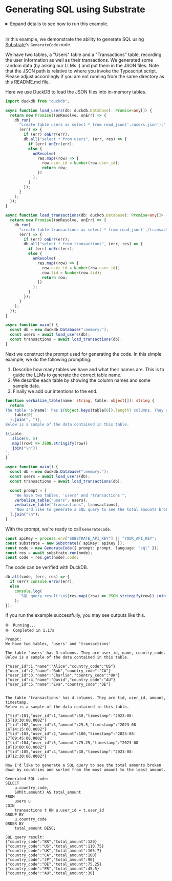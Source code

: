 # Generating SQL using Substrate

<details>
<summary>Expand details to see how to run this example.</summary><br/>

> [!NOTE]
> As of writting (Aug 2024), the `GenerateCode` node is supported but not yet documented since we just rolled it out. The SDK will be officially published soon. In the meantime, you can build the NPM package from Github, which we illustrated below.

```bash
# Set your API key as an environment variable.
# Get one here https://www.substrate.run/dashboard/keys if this is your first time.
export SUBSTRATE_API_KEY=<your Substrate API key>

# Navigate to the typescript example directory.
cd typescript
```

To run the example with tsx, run the following.

```bash
# Install Substrate from Github HEAD into /tmp/substrate
# You will not need to do this after we officially release GenerateCode.
npm run install-substrate
```

```bash
npm install
npx tsx ./example.ts

# Or you can use the package.json scripts
npm run start
```

This example does not work with Deno because DuckDB is not yet compatible as of writing.

</details><br/>

In this example, we demonstrate the ability to generate SQL using [Substrate](https://substrate.run)'s `GenerateCode` node.

We have two tables, a "Users" table and a "Transactions" table, recording the user information as well as their transactions. We generated some random data (by asking our LLMs :) and put them in the JSON files. Note that the JSON path is relative to where you invoke the Typescript script. Please adjust accordingly if you are not running from the same directory as this README.md file.

Here we use DuckDB to load the JSON files into in-memory tables.

```typescript
import duckdb from "duckdb";

async function load_users(db: duckdb.Database): Promise<any[]> {
  return new Promise((onResolve, onErr) => {
    db.run(
      "create table users as select * from read_json('./users.json');",
      (err) => {
        if (err) onErr(err);
        db.all("select * from users", (err, res) => {
          if (err) onErr(err);
          else {
            onResolve(
              res.map((row) => {
                row.user_id = Number(row.user_id);
                return row;
              })
            );
          }
        });
      }
    );
  });
}

async function load_transactions(db: duckdb.Database): Promise<any[]> {
  return new Promise((onResolve, onErr) => {
    db.run(
      "create table transactions as select * from read_json('./transactions.json');",
      (err) => {
        if (err) onErr(err);
        db.all("select * from transactions", (err, res) => {
          if (err) onErr(err);
          else {
            onResolve(
              res.map((row) => {
                row.user_id = Number(row.user_id);
                row.tid = Number(row.tid);
                return row;
              })
            );
          }
        });
      }
    );
  });
}

async function main() {
  const db = new duckdb.Database(":memory:");
  const users = await load_users(db);
  const transactions = await load_transactions(db);
}
```

Next we construct the prompt used for generating the code. In this simple example, we do the following prompting:

1. Describe how many tables we have and what their names are. This is to guide the LLMs to generate the correct table name.
2. We describe each table by showing the column names and some sample data.
3. Finally we add our intentions to the end.

```typescript
function verbalize_table(name: string, table: object[]): string {
  return `
The table '${name}' has ${Object.keys(table[0]).length} columns. They are ${Object.keys(
    table[0]
  ).join(", ")}.
Below is a sample of the data contained in this table.

${table
  .slice(0, 5)
  .map((row) => JSON.stringify(row))
  .join("\n")}
`;
}

async function main() {
  const db = new duckdb.Database(":memory:");
  const users = await load_users(db);
  const transactions = await load_transactions(db);

  const prompt = [
    "We have two tables, 'users' and 'transactions'",
    verbalize_table("users", users),
    verbalize_table("transactions", transactions),
    "Now I'd like to generate a SQL query to see the total amounts broken down by countries and sorted from the most amount to the least amount.",
  ].join("\n");
}
```

With the prompt, we're ready to call `GenerateCode`.

```typescript
const apiKey = process.env["SUBSTRATE_API_KEY"] || "YOUR_API_KEY";
const substrate = new Substrate({ apiKey: apiKey });
const node = new GenerateCode({ prompt: prompt, language: "sql" });
const res = await substrate.run(node);
const code = res.get(node).code;
```

The code can be verified with DuckDB.

```typescript
db.all(code, (err, res) => {
  if (err) console.error(err);
  else
    console.log(
      `SQL query result:\n${res.map((row) => JSON.stringify(row)).join("\n")}\n`
    );
});
```

If you run the example successfully, you may see outputs like this.

```
֍  Running...
֍  Completed in 1.17s
```

```
Prompt:
We have two tables, 'users' and 'transactions'

The table 'users' has 3 columns. They are user_id, name, country_code.
Below is a sample of the data contained in this table.

{"user_id":1,"name":"Alice","country_code":"US"}
{"user_id":2,"name":"Bob","country_code":"CA"}
{"user_id":3,"name":"Charlie","country_code":"UK"}
{"user_id":4,"name":"David","country_code":"AU"}
{"user_id":5,"name":"Eva","country_code":"DE"}


The table 'transactions' has 4 columns. They are tid, user_id, amount, timestamp.
Below is a sample of the data contained in this table.

{"tid":101,"user_id":1,"amount":50,"timestamp":"2023-08-15T10:30:00.000Z"}
{"tid":102,"user_id":3,"amount":25.5,"timestamp":"2023-08-16T14:15:00.000Z"}
{"tid":103,"user_id":2,"amount":100,"timestamp":"2023-08-17T09:45:00.000Z"}
{"tid":104,"user_id":5,"amount":75.25,"timestamp":"2023-08-18T18:00:00.000Z"}
{"tid":105,"user_id":4,"amount":30,"timestamp":"2023-08-19T12:30:00.000Z"}

Now I'd like to generate a SQL query to see the total amounts broken down by countries and sorted from the most amount to the least amount.
```

```
Generated SQL code:
SELECT
    u.country_code,
    SUM(t.amount) AS total_amount
FROM
    users u
JOIN
    transactions t ON u.user_id = t.user_id
GROUP BY
    u.country_code
ORDER BY
    total_amount DESC;
```

```
SQL query result:
{"country_code":"BR","total_amount":120}
{"country_code":"US","total_amount":110.75}
{"country_code":"UK","total_amount":105.7}
{"country_code":"CA","total_amount":100}
{"country_code":"JP","total_amount":90}
{"country_code":"DE","total_amount":75.25}
{"country_code":"FR","total_amount":45.5}
{"country_code":"AU","total_amount":30}
```
